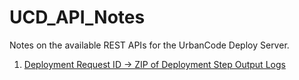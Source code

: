 # UCD_API_Notes
Notes on the available REST APIs for the UrbanCode Deploy Server. 

1. [Deployment Request ID -> ZIP of Deployment Step Output Logs]('./../DeployRequestID_To_FullTraceLogs.md')
